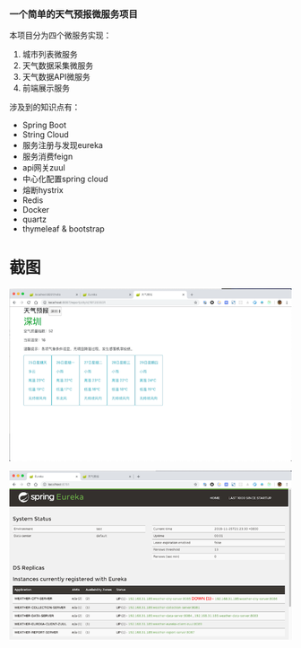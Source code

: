 ### 一个简单的天气预报微服务项目

本项目分为四个微服务实现：
1. 城市列表微服务
2. 天气数据采集微服务
3. 天气数据API微服务
4. 前端展示服务

涉及到的知识点有：
* Spring Boot
* String Cloud
* 服务注册与发现eureka
* 服务消费feign
* api网关zuul
* 中心化配置spring cloud
* 熔断hystrix
* Redis
* Docker
* quartz
* thymeleaf & bootstrap


# 截图

![](/screenshot/demo.png)

![](/screenshot/eureka.png)

